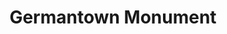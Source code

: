 ---
pid: LLG141
title: Germantown Monument
location_transcription: Market Square in Germantown
zipcode: '19118'
outside_phl: 
neighborhood: Chestnut Hill
age: '18'
age_range: 13-19
instagram: 
image_file_name: LLG_141.jpg
proposal_transcription: The monument in Germantown's Market Square is in memorium
  of fallen soldiers from Germantown. Instead, there can be a monument for everyone
  from Germantown that has been lost from gun violence.
topic: Violence
topic_summary: '0'
type: Memorial
keywords_other: gun violence, market square
credit: Alice Daeschler
image_labels: 
twitter: 
facebook: 
permalink: "/monuments/llg141/"
layout: item-page
---